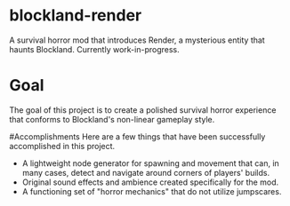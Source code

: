 # blockland-render
A survival horror mod that introduces Render, a mysterious entity that haunts Blockland. Currently work-in-progress.

# Goal
The goal of this project is to create a polished survival horror experience that conforms to Blockland's non-linear gameplay style.

#Accomplishments
Here are a few things that have been successfully accomplished in this project.
- A lightweight node generator for spawning and movement that can, in many cases, detect and navigate around corners of players' builds.
- Original sound effects and ambience created specifically for the mod.
- A functioning set of "horror mechanics" that do not utilize jumpscares.
